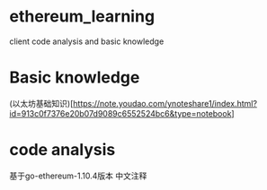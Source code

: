 # ethereum_learning
client code analysis and basic knowledge

#  Basic knowledge 

(以太坊基础知识)[https://note.youdao.com/ynoteshare1/index.html?id=913c0f7376e20b07d9089c6552524bc6&type=notebook]




#   code analysis
基于go-ethereum-1.10.4版本 中文注释
